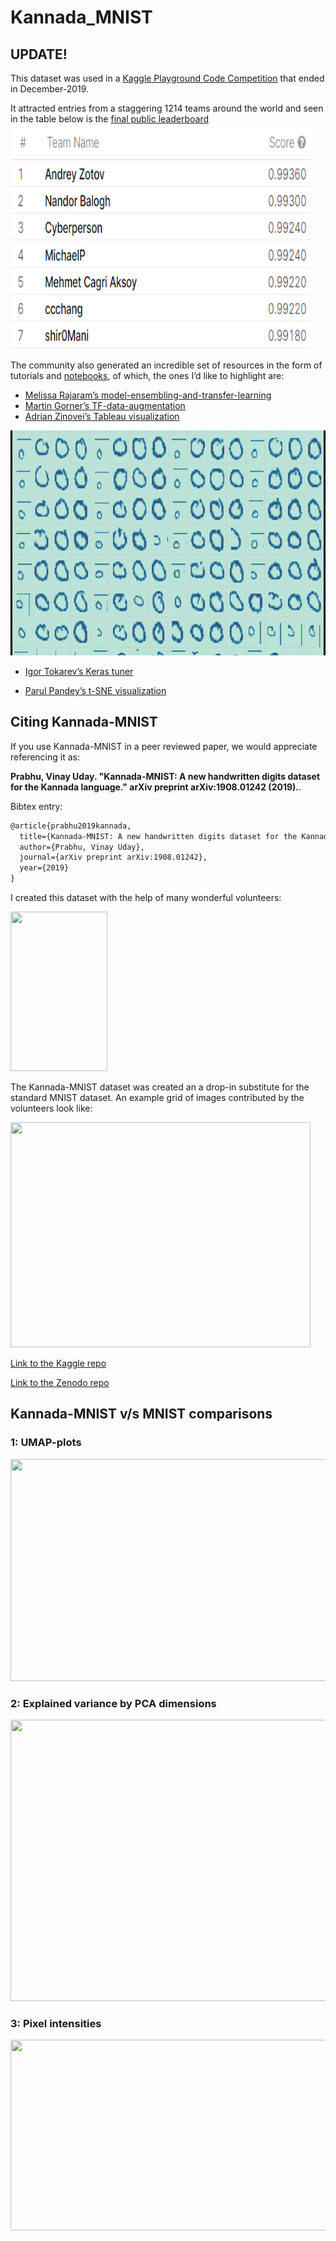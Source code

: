# Kannada_MNIST

## UPDATE!

This dataset was used in a [Kaggle Playground Code Competition](https://www.kaggle.com/c/Kannada-MNIST/overview)
that ended in December-2019.

It attracted entries from a staggering 1214 teams around the world and seen in the table below is the [final public leaderboard](https://www.kaggle.com/c/Kannada-MNIST/leaderboard)
<img src="kaggle_leaderboard.png" width="480" height="360" />

The community also generated an incredible set of resources in the form of tutorials and [notebooks](https://www.kaggle.com/c/Kannada-MNIST/notebooks), of which, the ones I’d like to highlight are: 


- [Melissa Rajaram’s model-ensembling-and-transfer-learning](https://www.kaggle.com/melissarajaram/model-ensembling-and-transfer-learning)
- [Martin Gorner’s TF-data-augmentation](https://www.kaggle.com/martingorner/kannada-martin-keras-with-tf-data-augmentation)
- [Adrian Zinovei’s Tableau visualization](https://public.tableau.com/profile/adrian.zinovei#!/vizhome/KaggleKannadaMNIST/KannadaKaggle)

<img src="KannadaMNIST_tableau.gif" width="580" height="360" />

- [Igor Tokarev’s Keras tuner](https://www.kaggle.com/polyzer/hyperparameters-tuning-with-kerastuner-hyperresnet)

- [Parul Pandey’s t-SNE visualization](https://www.kaggle.com/parulpandey/visualizing-kannada-mnist-with-t-sne)

## Citing Kannada-MNIST
If you use Kannada-MNIST in a peer reviewed paper, we would appreciate referencing it as:

**Prabhu, Vinay Uday. "Kannada-MNIST: A new handwritten digits dataset for the Kannada language." arXiv preprint arXiv:1908.01242 (2019).**. 

Bibtex entry:
```latex
@article{prabhu2019kannada,
  title={Kannada-MNIST: A new handwritten digits dataset for the Kannada language},
  author={Prabhu, Vinay Uday},
  journal={arXiv preprint arXiv:1908.01242},
  year={2019}
}

```
I created this dataset with the help of many wonderful volunteers:

<img src="photos/volunteers_collage.jpg" width="155" height="255" />

The Kannada-MNIST dataset was created an a drop-in substitute for the standard MNIST dataset. An example grid of images contributed by the volunteers look like:

<img src="example.png" width="480" height="360" />




[Link to the Kaggle repo](https://www.kaggle.com/higgstachyon/kannada-mnist "Kaggle dataset-link")

[Link to the Zenodo repo](https://zenodo.org/record/3359691#.XUYvLuhKiUm "Zenodo datasets link")


## Kannada-MNIST v/s MNIST comparisons
### 1: UMAP-plots
<img src="figures/umap_both.png" width="825" height="355" />

### 2: Explained variance by PCA dimensions

<img src="figures/pca_expvar_both.png" width="555" height="450" />

### 3: Pixel intensities

<img src="figures/pix-int_both.png" width="755" height="305" />


